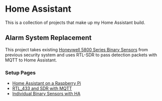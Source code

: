 # Home Assistant
This is a collection of projects that make up my Home Assistant build.



## Alarm System Replacement
This project takes existing [Honeywell 5800 Series Binary Sensors](https://brinkshome.com/help-center/articles/105-Honeywell-5816-Door-Window-Sensor-Guide) from previous security system and uses RTL-SDR to pass detection packets with MQTT to Home Assistant.

### Setup Pages
  - [Home Assistant on a Raspberry Pi](/ha_os_raspberry_pi.md)
  - [RTL_433 and SDR with MQTT](/rtl_433_sdr_build.md)
  - [Individual Binary Sensors with HA](/mqtt_binary_sensors.md)
